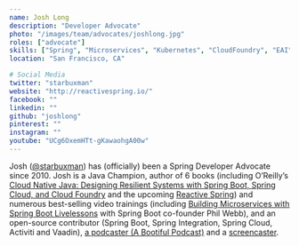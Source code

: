 ```yaml
---
name: Josh Long
description: "Developer Advocate"
photo: "/images/team/advocates/joshlong.jpg"
roles: ["advocate"]
skills: ["Spring", "Microservices", "Kubernetes", "CloudFoundry", "EAI", "Cloud Computing", "YAML"]
location: "San Francisco, CA"

# Social Media 
twitter: "starbuxman"
website: "http://reactivespring.io/"
facebook: ""
linkedin: ""
github: "joshlong"
pinterest: ""
instagram: ""
youtube: "UCg6OxemHTt-gKawaohgA00w"
---
```


Josh ([@starbuxman](https://twitter.com/starbuxman)) has (officially) been a Spring Developer Advocate since 2010. Josh is a Java Champion, author of 6 books (including O’Reilly’s [Cloud Native Java: Designing Resilient Systems with Spring Boot, Spring Cloud, and Cloud Foundry](https://www.amazon.com/Cloud-Native-Java-Designing-Resilient/dp/1449374646) and the upcoming [Reactive Spring](http://reactivespring.io/)) and numerous best-selling video trainings (including [Building Microservices with Spring Boot Livelessons](https://www.safaribooksonline.com/library/view/building-microservices-with/9780134192468/) with Spring Boot co-founder Phil Webb), and an open-source contributor (Spring Boot, Spring Integration, Spring Cloud, Activiti and Vaadin), [a podcaster (A Bootiful Podcast)](http://bit.ly/a-bootiful-podcast) and a [screencaster](http://bit.ly/spring-tips-playlist).

<!--more-->
